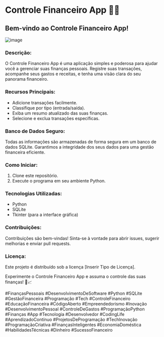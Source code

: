 # Controle Financeiro App 💸✨

## Bem-vindo ao Controle Financeiro App!


![image](https://github.com/GleisonAmorim/ControleFinanceiro/assets/54336609/94748ddd-5c60-414d-befc-32ee2f350096)


### Descrição:
O Controle Financeiro App é uma aplicação simples e poderosa para ajudar você a gerenciar suas finanças pessoais. Registre suas transações, acompanhe seus gastos e receitas, e tenha uma visão clara do seu panorama financeiro.

### Recursos Principais:
- Adicione transações facilmente.
- Classifique por tipo (entrada/saída).
- Exiba um resumo atualizado das suas finanças.
- Selecione e exclua transações específicas.

### Banco de Dados Seguro:
Todas as informações são armazenadas de forma segura em um banco de dados SQLite. Garantimos a integridade dos seus dados para uma gestão financeira eficiente.

### Como Iniciar:
1. Clone este repositório.
2. Execute o programa em seu ambiente Python.

### Tecnologias Utilizadas:
- Python
- SQLite
- Tkinter (para a interface gráfica)

### Contribuições:
Contribuições são bem-vindas! Sinta-se à vontade para abrir issues, sugerir melhorias e enviar pull requests.

### Licença:
Este projeto é distribuído sob a licença [Inserir Tipo de Licença].

Experimente o Controle Financeiro App e assuma o controle das suas finanças! 💪📈

#FinançasPessoais #DesenvolvimentoDeSoftware #Python #SQLite #GestãoFinanceira #Programação #Tech #ControleFinanceiro #EducaçãoFinanceira #CódigoAberto #Empreendedorismo #Inovação #DesenvolvimentoPessoal #ControleDeGastos #ProgramaçãoPython #Finanças #App #Tecnologia #Desenvolvedor #CodingLife #AprendizadoContínuo #ProjetosDeProgramação #TechInovação #ProgramaçãoCriativa #FinançasInteligentes #EconomiaDoméstica #HabilidadesTécnicas #Dinheiro #SucessoFinanceiro




